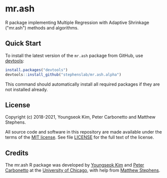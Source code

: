 # mr.ash

R package implementing Multiple Regression with Adaptive Shrinkage
("mr.ash") methods and algorithms.

## Quick Start

To install the latest version of the `mr.ash` package
from GitHub, use [devtools][devtools]:

```R
install.packages("devtools")
devtools::install_github("stephenslab/mr.ash.alpha")
```

This command should automatically install all required packages if
they are not installed already.

## License

Copyright (c) 2018-2021, Youngseok Kim, Peter Carbonetto and Matthew
Stephens.

All source code and software in this repository are made available
under the terms of the [MIT license][mit-license]. See
file [LICENSE](LICENSE) for the full text of the license.

## Credits

The mr.ash R package was developed by [Youngseok Kim][youngseok] and
[Peter Carbonetto][peter] at the [University of Chicago][uchicago],
with help from [Matthew Stephens][matthew].

[mit-license]: https://opensource.org/licenses/mit-license.html
[devtools]: https://github.com/r-lib/devtools
[uchicago]: https://www.uchicago.edu
[youngseok]: https://github.com/youngseok-kim
[peter]: https://pcarbo.github.io
[matthew]: http://stephenslab.uchicago.edu
